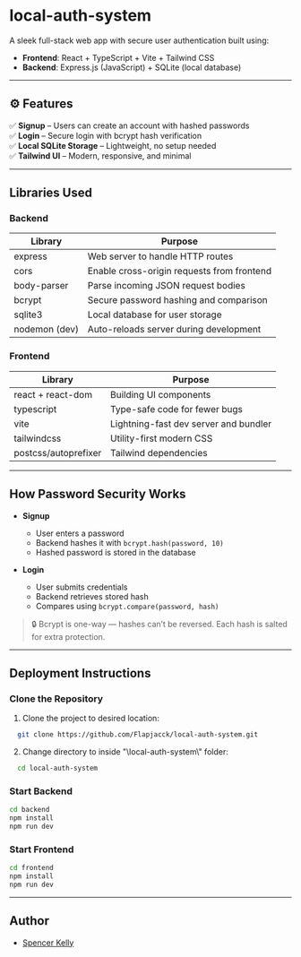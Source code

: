 # local-auth-system

A sleek full-stack web app with secure user authentication built using:

- **Frontend**: React + TypeScript + Vite + Tailwind CSS  
- **Backend**: Express.js (JavaScript) + SQLite (local database)

---

## ⚙️ Features

✅ **Signup** – Users can create an account with hashed passwords  
✅ **Login** – Secure login with bcrypt hash verification  
✅ **Local SQLite Storage** – Lightweight, no setup needed  
✅ **Tailwind UI** – Modern, responsive, and minimal   

---

## Libraries Used

### Backend

| Library        | Purpose                                      |
|----------------|----------------------------------------------|
| express        | Web server to handle HTTP routes             |
| cors           | Enable cross-origin requests from frontend   |
| body-parser    | Parse incoming JSON request bodies           |
| bcrypt         | Secure password hashing and comparison       |
| sqlite3        | Local database for user storage              |
| nodemon (dev)  | Auto-reloads server during development       |

### Frontend

| Library         | Purpose                                       |
|------------------|-----------------------------------------------|
| react + react-dom | Building UI components                       |
| typescript        | Type-safe code for fewer bugs                |
| vite              | Lightning-fast dev server and bundler        |
| tailwindcss       | Utility-first modern CSS                     |
| postcss/autoprefixer | Tailwind dependencies                     |

---

## How Password Security Works

- **Signup**
  - User enters a password
  - Backend hashes it with `bcrypt.hash(password, 10)`
  - Hashed password is stored in the database

- **Login**
  - User submits credentials
  - Backend retrieves stored hash
  - Compares using `bcrypt.compare(password, hash)`

> 🔒 Bcrypt is one-way — hashes can’t be reversed. Each hash is salted for extra protection.

---

## Deployment Instructions

### Clone the Repository

1. Clone the project to desired location:

```bash
  git clone https://github.com/Flapjacck/local-auth-system.git
```

2. Change directory to inside "\local-auth-system\\" folder:

```bash
  cd local-auth-system
```

### Start Backend

```bash
cd backend
npm install
npm run dev
```

### Start Frontend

```bash
cd frontend
npm install
npm run dev
```

---

## Author

- [Spencer Kelly](https://SpencerKelly.tech/)
